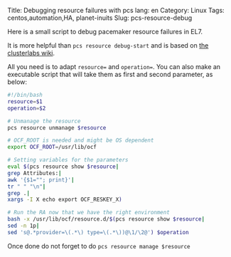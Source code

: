 Title: Debugging resource failures with pcs
lang: en
Category: Linux
Tags: centos,automation,HA, planet-inuits
Slug: pcs-resource-debug

Here is a small script to debug pacemaker resource failures in EL7.

It is more helpful than `pcs resource debug-start` and is based on
[the clusterlabs wiki](http://clusterlabs.org/wiki/Debugging_Resource_Failures).

All you need is to adapt `resource=` and `operation=`. You can also make an
executable script that will take them as first and second parameter, as below:

```bash
#!/bin/bash
resource=$1
operation=$2

# Unmanage the resource
pcs resource unmanage $resource

# OCF_ROOT is needed and might be OS dependent
export OCF_ROOT=/usr/lib/ocf

# Setting variables for the parameters
eval $(pcs resource show $resource|
grep Attributes:|
awk '{$1=""; print}'|
tr " " "\n"|
grep .|
xargs -I X echo export OCF_RESKEY_X)

# Run the RA now that we have the right environment
bash -x /usr/lib/ocf/resource.d/$(pcs resource show $resource|
sed -n 1p|
sed 's@.*provider=\(.*\) type=\(.*\))@\1/\2@') $operation
```

Once done do not forget to do `pcs resource manage $resource`
